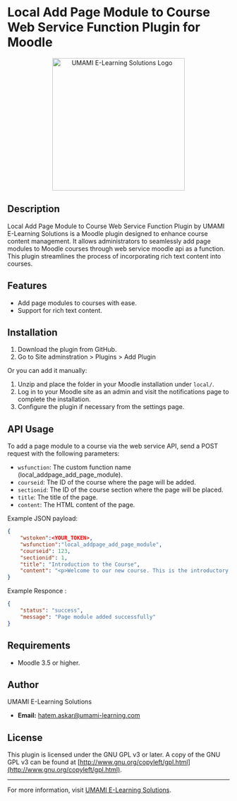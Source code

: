 # Local Add Page Module to Course Web Service Function Plugin for Moodle


<div align="center">
    <img src="https://umami-learning.com/wp-content/uploads/2023/01/Asset-14@4x-1-1536x361.png" alt="UMAMI E-Learning Solutions Logo" width="300"/>
</div>

## Description
Local Add Page Module to Course Web Service Function Plugin by UMAMI E-Learning Solutions is a Moodle plugin designed to enhance course content management. It allows administrators to seamlessly add page modules to Moodle courses through web service moodle api as a function. This plugin streamlines the process of incorporating rich text content into courses.

## Features
- Add page modules to courses with ease.
- Support for rich text  content.

## Installation
1. Download the plugin from GitHub.
2. Go to Site adminstration > Plugins > Add Plugin

Or you can add it manually:
1. Unzip and place the folder in your Moodle installation under `local/`.
2. Log in to your Moodle site as an admin and visit the notifications page to complete the installation.
3. Configure the plugin if necessary from the settings page.



## API Usage
To add a page module to a course via the web service API, send a POST request with the following parameters:

- `wsfunction`: The custom function name (local_addpage_add_page_module).
- `courseid`: The ID of the course where the page will be added.
- `sectionid`: The ID of the course section where the page will be placed.
- `title`: The title of the page.
- `content`: The HTML content of the page.

Example JSON payload:
```json
{
    "wstoken":<YOUR_TOKEN>,
    "wsfunction":"local_addpage_add_page_module",
    "courseid": 123,
    "sectionid": 1,
    "title": "Introduction to the Course",
    "content": "<p>Welcome to our new course. This is the introductory page.</p>"
}
```

Example Responce :
```json
{
    "status": "success",
    "message": "Page module added successfully"
}
```
## Requirements
- Moodle 3.5 or higher.

## Author
UMAMI E-Learning Solutions
- **Email:** [hatem.askar@umami-learning.com](mailto:hatem.askar@umami-learning.com)

## License
This plugin is licensed under the GNU GPL v3 or later. A copy of the GNU GPL v3 can be found at [http://www.gnu.org/copyleft/gpl.html](http://www.gnu.org/copyleft/gpl.html).



---

For more information, visit [UMAMI E-Learning Solutions](https://umami-learning.com).
